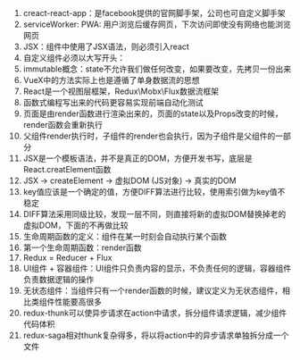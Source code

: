 1. creact-react-app：是facebook提供的官网脚手架，公司也可自定义脚手架
2. serviceWorker: PWA: 用户浏览后缓存网页，下次访问即使没有网络也能浏览网页
3. JSX：组件中使用了JSX语法，则必须引入react
4. 自定义组件必须以大写开头：<App>
5. immutable概念：state不允许我们做任何改变，如果要改变，先拷贝一份出来
6. VueX中的方法实际上也是遵循了单身数据流的思想
7. React是一个视图层框架，Redux\Mobx\Flux数据流框架
8. 函数式编程写出来的代码更容易实现前端自动化测试
9. 页面是由render函数进行渲染出来的，页面的state以及Props改变的时候，render函数会重新执行
10. 父组件render执行时，子组件的render也会执行，因为子组件是父组件的一部分
11. JSX是一个模板语法，并不是真正的DOM，方便开发书写，底层是React.creatElement函数
12. JSX -> createElement -> 虚拟DOM (JS对象) -> 真实的DOM
13. key值应该是一个确定的值，方便DIFF算法进行比较，使用索引做为key值不稳定
14. DIFF算法采用同级比较，发现一层不同，则直接将新的虚拟DOM替换掉老的虚拟DOM，下面的不再做比较
15. 生命周期函数的定义：组件在某一时刻会自动执行某个函数
16. 第一个生命周期函数：render函数
17. Redux = Reducer + Flux
18. UI组件 + 容器组件：UI组件只负责内容的显示，不负责任何的逻辑，容器组件负责数据逻辑的操作
19. 无状态组件：当组件只有一个render函数的时候，建议定义为无状态组件，相比类组件性能要高很多
20. redux-thunk可以使异步请求在action中请求，拆分组件请求逻辑，减少组件代码体积
21. redux-saga相对thunk复杂得多，将以将action中的异步请求单独拆分成一个文件